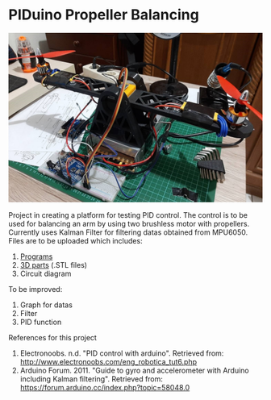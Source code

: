 # PIDuino Propeller Balancing
![PIDuino](/images/787464resized.jpg)

Project in creating a platform for testing PID control. The control is to be used for balancing an arm by using two brushless motor with propellers. Currently uses Kalman Filter for filtering datas obtained from MPU6050. Files are to be uploaded which includes:

1. [Programs](https://github.com/Vermillord/PIDuino-Propeller-Balancing/tree/master/programs)
2. [3D parts](https://github.com/Vermillord/PIDuino-Propeller-Balancing/tree/master/3d%20models) (.STL files)
3. Circuit diagram

To be improved:
1. Graph for datas
2. Filter
3. PID function

References for this project
1. Electronoobs. n.d. "PID control with arduino". Retrieved from: http://www.electronoobs.com/eng_robotica_tut6.php
2. Arduino Forum. 2011. "Guide to gyro and accelerometer with Arduino including Kalman filtering". Retrieved from: https://forum.arduino.cc/index.php?topic=58048.0
